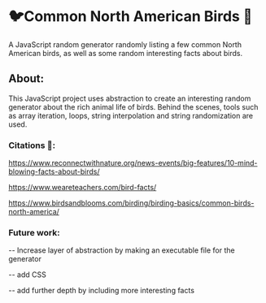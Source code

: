 # 🐦Common North American Birds 🦉

A JavaScript random generator randomly listing a few common North American birds, as well as some random interesting facts about birds.

## About: 

This JavaScript project uses abstraction to create an interesting random generator about the rich animal life of birds. Behind the scenes, tools such as array iteration, loops, string interpolation and string randomization are used.

### Citations 📄: 
https://www.reconnectwithnature.org/news-events/big-features/10-mind-blowing-facts-about-birds/

https://www.weareteachers.com/bird-facts/

https://www.birdsandblooms.com/birding/birding-basics/common-birds-north-america/

### Future work:

-- Increase layer of abstraction by making an executable file for the generator

-- add CSS

-- add further depth by including more interesting facts
